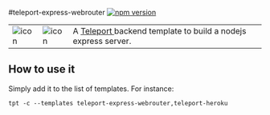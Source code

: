 #teleport-express-webrouter
[![npm version](https://badge.fury.io/js/teleport-express-webrouter.svg)](https://badge.fury.io/js/teleport-express-webrouter)

<table>
  <td>
    <img src="https://raw.githubusercontent.com/snipsco/teleport-express-webrouter/master/icon.png" alt="icon" title="made by @cecilesnips"/>
  </td>
  <td>
    <img src="https://raw.githubusercontent.com/snipsco/teleport-express-webrouter/master/teleport-express-webrouter.png" alt="icon" title="made by @cecilesnips"/>
  </td>
  <td>
    A <a href="https://github.com/snipsco/teleport"> Teleport </a> backend template to build a nodejs express server.
  </td>
</table>

## How to use it
Simply add it to the list of templates. For instance:
```
tpt -c --templates teleport-express-webrouter,teleport-heroku
```
